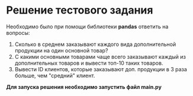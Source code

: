 # Решение тестового задания 

Необходимо было при помощи библиотеки __pandas__ ответить на вопросы:
1. Сколько в среднем заказывают каждого вида дополнительной продукции на один основной товар?
2. С какими основными товарами чаще всего заказывают каждый из дополнительных товаров и вывести топ-10 таких товаров.
3. Вывести ID клиентов, которые заказывают доп. продукции в 3 раза больше, чем "средний" клиент.

__Для запуска решения необходимо запустить файл main.py__